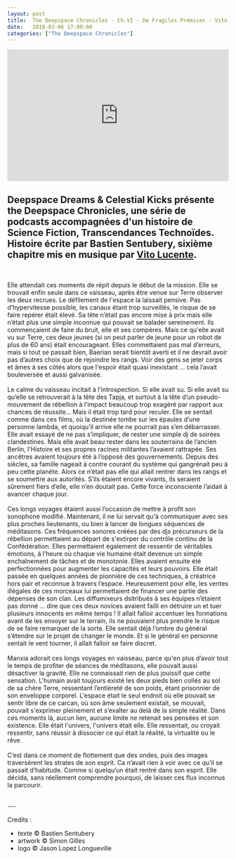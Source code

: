 ```yaml
---
layout: post
title:  The Deepspace Chronicles - Ch.VI - De Fragiles Prémices - Vito Lucente
date:   2018-03-06 17:00:00
categories: ["The Deepspace Chronicles"]
---
```


<iframe width="100%" height="300" scrolling="no" frameborder="no" allow="autoplay" src="https://w.soundcloud.com/player/?url=https%3A//api.soundcloud.com/tracks/395314653&amp;color=%23ff5500&amp;auto_play=false&amp;hide_related=false&amp;show_comments=true&amp;show_user=true&amp;show_reposts=false&amp;show_teaser=true&amp;visual=true"></iframe>

Deepspace Dreams & Celestial Kicks présente the Deepspace Chronicles, une série de podcasts accompagnées d'un histoire de Science Fiction, Transcendances Technoïdes. Histoire écrite par Bastien Sentubery, sixième chapitre mis en musique par [Vito Lucente](https://soundcloud.com/vitolucente).
<br>
---
<br>

Elle attendait ces moments de répit depuis le début de la mission. Elle se trouvait enfin seule dans ce vaisseau, après être venue sur Terre observer les deux recrues. Le défilement de l'espace la laissait pensive. Pas d’hypervitesse possible, les canaux étant trop surveillés, le risque de se faire repérer était élevé. Sa tête n’était pas encore mise à prix mais elle n’était plus une simple inconnue qui pouvait se balader sereinement. Ils commençaient de faire du bruit, elle et ses compères. Mais ce qu'elle avait vu sur Terre, ces deux jeunes (si on peut parler de jeune pour un robot de plus de 60 ans) était encourageant. Elles commettaient pas mal d’erreurs, mais si tout se passait bien, Baerian serait bientôt averti et il ne devrait avoir pas d’autres choix que de rejoindre les rangs. Voir des gens se jeter corps et âmes à ses côtés alors que l'espoir était quasi inexistant … cela l’avait bouleversée et aussi galvanisée. 
<br><br>
Le calme du vaisseau incitait à l’introspection. Si elle avait su. Si elle avait su qu’elle se retrouverait à la tête des Tapja, et surtout à la tête d’un pseudo-mouvement de rébellion à l’impact beaucoup trop exagéré par rapport aux chances de réussite… Mais il était trop tard pour reculer. Elle se sentait comme dans ces films, où la destinée tombe sur les épaules d’une personne lambda, et quoiqu’il arrive elle ne pourrait pas s’en débarrasser. Elle avait essayé de ne pas s’impliquer, de rester une simple dj de soirées clandestines. Mais elle avait beau rester dans les souterrains de l’ancien Berlin, l’Histoire et ses propres racines militantes l’avaient rattrapée. Ses ancêtres avaient toujours été à l’opposé des gouvernements. Depuis des siècles, sa famille nageait à contre courant du système qui gangrénait peu à peu cette planète. Alors ce n’était pas elle qui allait rentrer dans les rangs et se soumettre aux autorités. S’ils étaient encore vivants, ils seraient sûrement fiers d’elle, elle n’en doutait pas. Cette force inconsciente l’aidait à avancer chaque jour. 
<br><br>
Ces longs voyages étaient aussi l’occasion de mettre à profit son sonophone modifié. Maintenant, il ne lui servait qu'à communiquer avec ses plus proches lieutenants, ou bien à lancer de longues séquences de méditasons. Ces fréquences sonores créées par des djs précurseurs de la rébellion permettaient au départ de s'extirper du contrôle continu de la Confédération. Elles permettaient également de ressentir de véritables émotions, à l’heure où chaque vie humaine était devenue un simple enchaînement de tâches et de monotonie. Elles avaient ensuite été  perfectionnées pour augmenter les capacités et leurs pouvoirs. 
Elle était passée en quelques années de pionnière de ces techniques, à créatrice hors pair et reconnue à travers l’espace. Heureusement pour elle, les ventes illégales de ces morceaux lui permettaient de financer une partie des dépenses de son clan. Les diffumixeurs dsitribués à ses équipes n’étaient pas donné … dire que ces deux novices avaient failli en détruire un et  tuer plusieurs innocents en même temps ! Il allait falloir accentuer les formations avant de les envoyer sur le terrain, ils ne pouvaient plus prendre le risque de se faire remarquer de la sorte. Elle sentait déjà l’ombre du général s’étendre sur le projet de changer le monde. Et si le général en personne sentait le vent tourner, il allait falloir se faire discret. 
<br><br>
Manxia adorait ces longs voyages en vaisseau, parce qu'en plus d’avoir tout le temps de profiter de séances de méditasons, elle pouvait aussi désactiver la gravité. Elle ne connaissait rien de plus jouissif que cette sensation. L'humain avait toujours existé les deux pieds bien collés au sol de sa chère Terre, ressentant l’entièreté de son poids, étant prisonnier de son enveloppe corporel. L'espace était le seul endroit où elle pouvait se sentir libre de ce carcan, où son âme seulement existait, se mouvait, pouvait s'exprimer pleinement et s’exalter au delà de la simple réalité. Dans ces moments là, aucun lien, aucune limite ne retenait ses pensées et son existence. Elle était l'univers, l'univers était elle. Elle ressentait, ou croyait ressentir, sans réussir à dissocier ce qui était la réalité, la virtualité ou le rêve.
<br><br>
C’est dans ce moment de flottement que des ondes, puis des images traversèrent les strates de son esprit. Ca n’avait rien à voir avec ce qu’il se passait d’habitude. Comme si quelqu’un était rentré dans son esprit. Elle décida, sans réellement comprendre pourquoi, de laisser ces flux inconnus la parcourir. 


<br>
---
<br>

Credits :

- texte © Bastien Sentubery
- artwork © Simon Gilles
- logo © Jason Lopez Longueville
